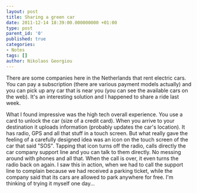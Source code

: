 ```yaml
---
layout: post
title: Sharing a green car
date: 2011-12-14 18:39:00.000000000 +01:00
type: post
parent_id: '0'
published: true
categories:
- Notes
tags: []
author: Nikolaos Georgiou
---
```


There are some companies here in the Netherlands that rent electric cars. You can pay a subscription (there are various payment models actually) and you can pick up any car that is near you (you can see the available cars on the web). It's an interesting solution and I happened to share a ride last week.

What I found impressive was the high tech overall experience. You use a card to unlock the car (size of a credit card). When you arrive to your destination it uploads information (probably updates the car's location). It has radio, GPS and all that stuff in a touch screen. But what really gave the feeling of a carefully designed idea was an icon on the touch screen of the car that said "SOS". Tapping that icon turns off the radio, calls directly the car company support line and you can talk to them directly. No messing around with phones and all that. When the call is over, it even turns the radio back on again. I saw this in action, when we had to call the support line to complain because we had received a parking ticket, while the company said that its cars are allowed to park anywhere for free. I'm thinking of trying it myself one day...
